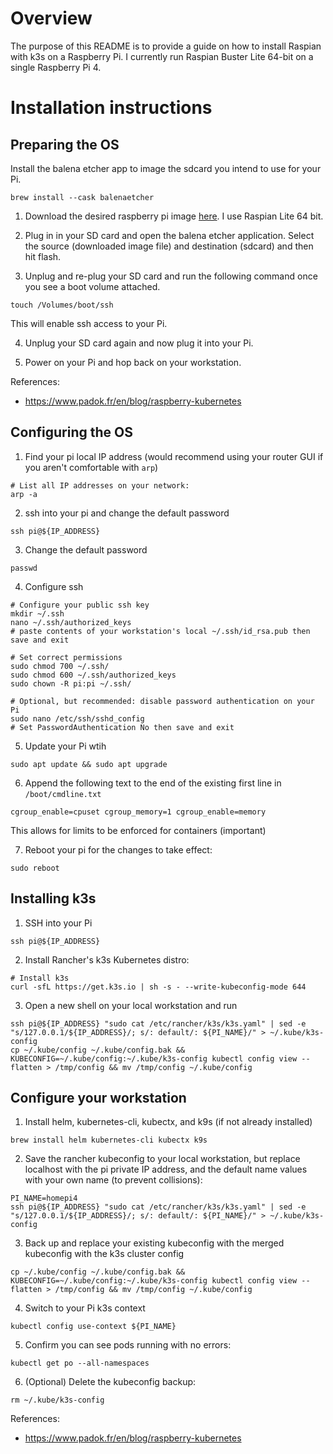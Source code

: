 # Overview

The purpose of this README is to provide a guide on how to install Raspian with k3s on a Raspberry Pi. I currently run Raspian Buster Lite 64-bit on a single Raspberry Pi 4.

# Installation instructions

## Preparing the OS

Install the balena etcher app to image the sdcard you intend to use for your Pi.
```
brew install --cask balenaetcher
```

1. Download the desired raspberry pi image [here](https://www.raspberrypi.com/software/operating-systems/). I use Raspian Lite 64 bit.

2. Plug in in your SD card and open the balena etcher application. Select the source (downloaded image file) and destination (sdcard) and then hit flash.

3. Unplug and re-plug your SD card and run the following command once you see a boot volume attached.
```
touch /Volumes/boot/ssh
```
This will enable ssh access to your Pi.

4. Unplug your SD card again and now plug it into your Pi. 

5. Power on your Pi and hop back on your workstation.

References:
* https://www.padok.fr/en/blog/raspberry-kubernetes

## Configuring the OS

1. Find your pi local IP address (would recommend using your router GUI if you aren't comfortable with `arp`)
```
# List all IP addresses on your network:
arp -a
```
2. ssh into your pi and change the default password
```
ssh pi@${IP_ADDRESS}
```
3. Change the default password
```
passwd
```
4. Configure ssh
```
# Configure your public ssh key
mkdir ~/.ssh
nano ~/.ssh/authorized_keys
# paste contents of your workstation's local ~/.ssh/id_rsa.pub then save and exit

# Set correct permissions
sudo chmod 700 ~/.ssh/
sudo chmod 600 ~/.ssh/authorized_keys
sudo chown -R pi:pi ~/.ssh/

# Optional, but recommended: disable password authentication on your Pi
sudo nano /etc/ssh/sshd_config
# Set PasswordAuthentication No then save and exit
```
5. Update your Pi wtih
```
sudo apt update && sudo apt upgrade
```
6. Append the following text to the end of the existing first line in `/boot/cmdline.txt`
```
cgroup_enable=cpuset cgroup_memory=1 cgroup_enable=memory
```
This allows for limits to be enforced for containers (important)

7. Reboot your pi for the changes to take effect:
```
sudo reboot
```

## Installing k3s

1. SSH into your Pi
```
ssh pi@${IP_ADDRESS}
```
2. Install Rancher's k3s Kubernetes distro:
```
# Install k3s
curl -sfL https://get.k3s.io | sh -s - --write-kubeconfig-mode 644
```
3. Open a new shell on your local workstation and run
```
ssh pi@${IP_ADDRESS} "sudo cat /etc/rancher/k3s/k3s.yaml" | sed -e "s/127.0.0.1/${IP_ADDRESS}/; s/: default/: ${PI_NAME}/" > ~/.kube/k3s-config
cp ~/.kube/config ~/.kube/config.bak && KUBECONFIG=~/.kube/config:~/.kube/k3s-config kubectl config view --flatten > /tmp/config && mv /tmp/config ~/.kube/config
```

## Configure your workstation
1. Install helm, kubernetes-cli, kubectx, and k9s (if not already installed)
```
brew install helm kubernetes-cli kubectx k9s
```
2. Save the rancher kubeconfig to your local workstation, but replace localhost with the pi private IP address, and the default name values with your own name (to prevent collisions):
```
PI_NAME=homepi4
ssh pi@${IP_ADDRESS} "sudo cat /etc/rancher/k3s/k3s.yaml" | sed -e "s/127.0.0.1/${IP_ADDRESS}/; s/: default/: ${PI_NAME}/" > ~/.kube/k3s-config
```
3. Back up and replace your existing kubeconfig with the merged kubeconfig with the k3s cluster config
```
cp ~/.kube/config ~/.kube/config.bak && KUBECONFIG=~/.kube/config:~/.kube/k3s-config kubectl config view --flatten > /tmp/config && mv /tmp/config ~/.kube/config
```
4. Switch to your Pi k3s context
```
kubectl config use-context ${PI_NAME}
```
5. Confirm you can see pods running with no errors:
```
kubectl get po --all-namespaces
```
6. (Optional) Delete the kubeconfig backup:
```
rm ~/.kube/k3s-config
```

References:
* https://www.padok.fr/en/blog/raspberry-kubernetes